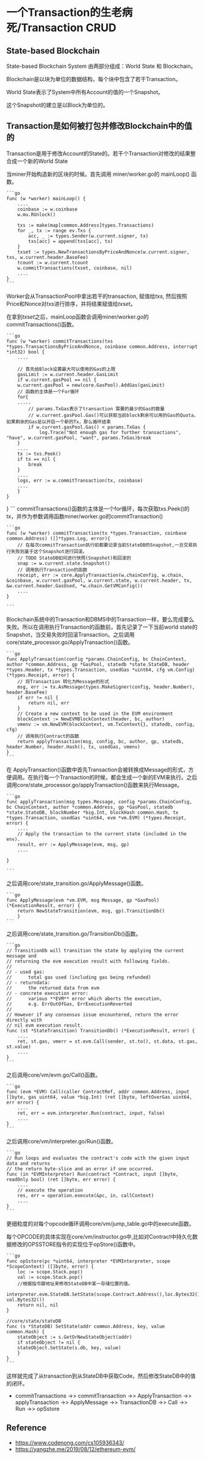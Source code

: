 # 一个Transaction的生老病死/Transaction CRUD


## State-based Blockchain

State-based Blockchain System 由两部分组成：World State 和 Blockchain。

Blockchain是以块为单位的数据结构，每个块中包含了若干Transaction。

World State表示了System中所有Account的值的一个Snapshot。

这个Snapshot的建立是以Block为单位的。

## Transaction是如何被打包并修改Blockchain中的值的

Transaction是用于修改Account的State的。若干个Transaction对修改的结果整合成一个新的World State


当miner开始构造新的区块的时候。首先调用 miner/worker.go的 mainLoop() 函数。

    ```go
    func (w *worker) mainLoop() {
        ....
        coinbase := w.coinbase
        w.mu.RUnlock()

        txs := make(map[common.Address]types.Transactions)
        for _, tx := range ev.Txs {
            acc, _ := types.Sender(w.current.signer, tx)
            txs[acc] = append(txs[acc], tx)
        }
        txset := types.NewTransactionsByPriceAndNonce(w.current.signer, txs, w.current.header.BaseFee)
        tcount := w.current.tcount
        w.commitTransactions(txset, coinbase, nil)        
        ....
    }
    ```

Worker会从TransactionPool中拿出若干的transaction, 赋值给*txs*, 然后按照Price和Nonce对*txs*进行排序，并将结果赋值给*txset*。

在拿到*txset*之后，mainLoop函数会调用miner/worker.go的commitTransactions()函数。

    ```go
    func (w *worker) commitTransactions(txs *types.TransactionsByPriceAndNonce, coinbase common.Address, interrupt *int32) bool {
        ....

        // 首先给Block设置最大可以使用的Gas的上限
        gasLimit := w.current.header.GasLimit
        if w.current.gasPool == nil {
        w.current.gasPool = new(core.GasPool).AddGas(gasLimit)
        // 函数的主体是一个For循环
        for{
        .....
            // params.TxGas表示了transaction 需要的最少的Gas的数量
            // w.current.gasPool.Gas()可以获取当前block剩余可以用的Gas的Quota，如果剩余的Gas足以开启一个新的Tx，那么循环结束
            if w.current.gasPool.Gas() < params.TxGas {
                log.Trace("Not enough gas for further transactions", "have", w.current.gasPool, "want", params.TxGas)break
        }
        ....
        tx := txs.Peek()
        if tx == nil {
            break
        }
        ....
        logs, err := w.commitTransaction(tx, coinbase)
        ....
        }
    }
}
    ```
commitTransactions()函数的主体是一个for循环，每次获取txs.Peek()的tx，并作为参数调用函数miner/worker.go的commitTransaction()

    ```go
    func (w *worker) commitTransaction(tx *types.Transaction, coinbase common.Address) ([]*types.Log, error){
        // 在每次commitTransaction执行前都要记录当前StateDB的Snapshot,一旦交易执行失败则基于这个Snapshot进行回滚。
        // TODO StateDB如何进行快照(Snapshot)和回滚的
        snap := w.current.state.Snapshot()
        // 调用执行Transaction的函数
        receipt, err := core.ApplyTransaction(w.chainConfig, w.chain, &coinbase, w.current.gasPool, w.current.state, w.current.header, tx, &w.current.header.GasUsed, *w.chain.GetVMConfig())
        ....
    }

    ```
Blockchain系统中的Transaction和DBMS中的Transaction一样，要么完成要么失败。所以在调用执行Transaction的函数前，首先记录了一下当前world state的Snapshot，当交易失败时回滚Transaction。之后调用core/state_processor.go/ApplyTransaction()函数。

    ```go
    func ApplyTransaction(config *params.ChainConfig, bc ChainContext, author *common.Address, gp *GasPool, statedb *state.StateDB, header *types.Header, tx *types.Transaction, usedGas *uint64, cfg vm.Config) (*types.Receipt, error) {
        // 将Transaction 转化为Message的形式
        msg, err := tx.AsMessage(types.MakeSigner(config, header.Number), header.BaseFee)
        if err != nil {
            return nil, err
        }
        // Create a new context to be used in the EVM environment
        blockContext := NewEVMBlockContext(header, bc, author)
        vmenv := vm.NewEVM(blockContext, vm.TxContext{}, statedb, config, cfg)
        // 调用执行Contract的函数
        return applyTransaction(msg, config, bc, author, gp, statedb, header.Number, header.Hash(), tx, usedGas, vmenv)
    }   
    ```
在 ApplyTransaction()函数中首先Transaction会被转换成Message的形式，方便调用。在执行每一个Transaction的时候，都会生成一个新的EVM来执行。之后调用core/state_processor.go/applyTransaction()函数来执行Message。


    ```go
    func applyTransaction(msg types.Message, config *params.ChainConfig, bc ChainContext, author *common.Address, gp *GasPool, statedb *state.StateDB, blockNumber *big.Int, blockHash common.Hash, tx *types.Transaction, usedGas *uint64, evm *vm.EVM) (*types.Receipt, error) {
        ....
        // Apply the transaction to the current state (included in the env).
        result, err := ApplyMessage(evm, msg, gp)
        ....
    
    }

    ```

之后调用core/state_transition.go/ApplyMessage()函数。

    ```go
    func ApplyMessage(evm *vm.EVM, msg Message, gp *GasPool) (*ExecutionResult, error) {
        return NewStateTransition(evm, msg, gp).TransitionDb()
        }   
    ```

之后调用core/state_transition.go/TransitionDb()函数。

    ```go
    // TransitionDb will transition the state by applying the current message and
    // returning the evm execution result with following fields.
    //
    // - used gas:
    //      total gas used (including gas being refunded)
    // - returndata:
    //      the returned data from evm
    // - concrete execution error:
    //      various **EVM** error which aborts the execution,
    //      e.g. ErrOutOfGas, ErrExecutionReverted
    //
    // However if any consensus issue encountered, return the error directly with
    // nil evm execution result.
    func (st *StateTransition) TransitionDb() (*ExecutionResult, error) {
        ....
        ret, st.gas, vmerr = st.evm.Call(sender, st.to(), st.data, st.gas, st.value)
        ....
    }
    ```

之后调用core/vm/evm.go/Call()函数。


    ```go
    func (evm *EVM) Call(caller ContractRef, addr common.Address, input []byte, gas uint64, value *big.Int) (ret []byte, leftOverGas uint64, err error) {
        ....
        ret, err = evm.interpreter.Run(contract, input, false)
        ....
    }
    ```
    
之后调用core/vm/interpreter.go/Run()函数。


    ```go
    // Run loops and evaluates the contract's code with the given input data and returns
    // the return byte-slice and an error if one occurred.
    func (in *EVMInterpreter) Run(contract *Contract, input []byte, readOnly bool) (ret []byte, err error) {
        ....
        // execute the operation
        res, err = operation.execute(&pc, in, callContext)
        ....
    }
    ```
更细粒度的对每个opcode循环调用core/vm/jump_table.go中的execute函数。

每个OPCODE的具体实现在core/vm/instructor.go中,比如对Contract中持久化数据修改的OPSSTORE指令的实现位于opStore()函数中。

    ```go
    func opSstore(pc *uint64, interpreter *EVMInterpreter, scope *ScopeContext) ([]byte, error) {
        loc := scope.Stack.pop()
        val := scope.Stack.pop()
        //根据指令跟地址来修改StateDB中某一存储位置的值。
        interpreter.evm.StateDB.SetState(scope.Contract.Address(),loc.Bytes32(), val.Bytes32())
        return nil, nil
    }

    //core/state/stateDB
    func (s *StateDB) SetState(addr common.Address, key, value common.Hash) {
        stateObject := s.GetOrNewStateObject(addr)
        if stateObject != nil {
        stateObject.SetState(s.db, key, value)
        }
    }
    ```

 这样就完成了从transaction到从StateDB中获取Code，然后修改StateDB中的值的闭环。

+ commitTransactions ->> commitTransaction ->> ApplyTransaction ->> applyTransaction ->>  ApplyMessage ->> TransactionDB ->> Call  ->> Run ->> opSstore

## Reference

+ https://www.codenong.com/cs105936343/
+ https://yangzhe.me/2019/08/12/ethereum-evm/